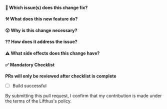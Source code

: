 #### 🔢 Which issue(s) does this change fix?
<!-- Use the format #<issue-number>, e.g. #42 -->
<!-- Remove this section if there's no associated issue -->

#### ⚒️ What does this new feature do?


#### 😮 Why is this change necessary?


#### ⁇ How does it address the issue?


#### ⚠️ What side effects does this change have?


#### ✅ Mandatory Checklist
**PRs will only be reviewed after checklist is complete**

- [ ] Build successful

By submitting this pull request, I confirm that my contribution is made under the terms of the Lifthus's policy.
